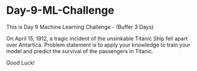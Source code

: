# Day-9-ML-Challenge

This is Day 9 Machine Learning Challenge - (Buffer 3 Days)

On April 15, 1912, a tragic incident of the unsinkable Titanic Ship fell apart over Antartica.
Problem statement is to apply your knowledge to train your model and predict the survival of the passengers in Titanic.

Good Luck!
